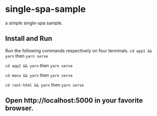 # single-spa-sample
a simple single-spa sample.

## Install and Run
Run the following commands respectively on four terminals.
`cd app1 && yarn` then `yarn serve`

`cd app2 && yarn` then `yarn serve`

`cd menu && yarn` then `yarn serve`

`cd root-html && yarn` then `yarn serve`

## Open http://localhost:5000 in your favorite browser.

